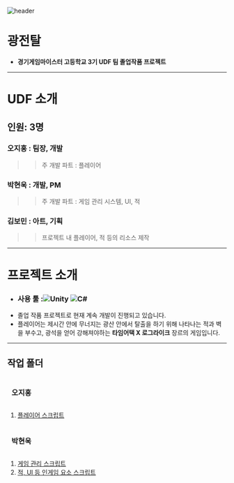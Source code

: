 ![header](https://capsule-render.vercel.app/api?type=rounded&height=250&color=3A4A51&text=Team.%20UDF&section=header&textBg=false&fontAlign=50&descAlign=60)
<h1>광전탈</h1>

- **경기게임마이스터 고등학교 3기 UDF 팀 졸업작품 프로젝트**
---

# UDF 소개
## 인원: 3명

### 오지홍 : 팀장, 개발
>> 주 개발 파트 : 플레이어
### 박현욱 : 개발, PM
>> 주 개발 파트 : 게임 관리 시스템, UI, 적
### 김보민 : 아트, 기획
>> 프로젝트 내 플레이어, 적 등의 리소스 제작
---
# 프로젝트 소개
- ### 사용 툴 :![Unity](https://img.shields.io/badge/Unity-2022.3-blue.svg) ![C#](https://img.shields.io/badge/C%23-7.0-green.svg)
- 졸업 작품 프로젝트로 현재 계속 개발이 진행되고 있습니다.
- 플레이어는 제시간 안에 무너지는 광산 안에서 탈출을 하기 위해 나타나는 적과 벽을 부수고, 광석을 얻어 강해져야하는
**타임어택 X 로그라이크**
장르의 게임입니다.

---
## 작업 폴더<br>
<pre><h3> 오지홍 </h3></pre>
1. [플레이어 스크립트](https://github.com/phjh/Graduation_work/tree/main/Assets/01.%20Scripts/phjh)

<pre><h3> 박현욱 </h3></pre>
1. [게임 관리 스크립트](https://github.com/phjh/Graduation_work/tree/main/Assets/01.%20Scripts/Core)
2. [적, UI 등 인게임 요소 스크립트](https://github.com/phjh/Graduation_work/tree/main/Assets/01.%20Scripts/gusdnr)


